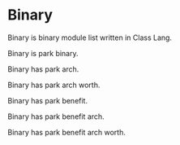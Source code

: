 # Binary

Binary is binary module list written in Class Lang.

Binary is park binary.

Binary has park arch.

Binary has park arch worth.

Binary has park benefit.

Binary has park benefit arch.

Binary has park benefit arch worth.